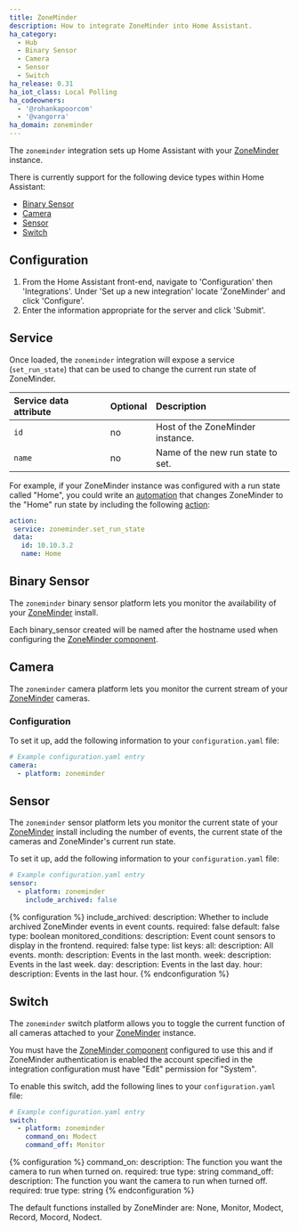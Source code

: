 ```yaml
---
title: ZoneMinder
description: How to integrate ZoneMinder into Home Assistant.
ha_category:
  - Hub
  - Binary Sensor
  - Camera
  - Sensor
  - Switch
ha_release: 0.31
ha_iot_class: Local Polling
ha_codeowners:
  - '@rohankapoorcom'
  - '@vangorra'
ha_domain: zoneminder
---
```


The `zoneminder` integration sets up Home Assistant with your [ZoneMinder](https://www.zoneminder.com) instance.

There is currently support for the following device types within Home Assistant:

- [Binary Sensor](#binary-sensor)
- [Camera](#camera)
- [Sensor](#sensor)
- [Switch](#switch)

## Configuration

1. From the Home Assistant front-end, navigate to 'Configuration' then 'Integrations'. Under 'Set up a new integration' locate 'ZoneMinder' and click 'Configure'.
2. Enter the information appropriate for the server and click 'Submit'.

## Service

Once loaded, the `zoneminder` integration will expose a service (`set_run_state`) that can be used to change the current run state of ZoneMinder.

| Service data attribute | Optional | Description                       |
|:-----------------------|:---------|:----------------------------------|
| `id`                   | no       | Host of the ZoneMinder instance.  |
| `name`                 | no       | Name of the new run state to set. |

For example, if your ZoneMinder instance was configured with a run state called "Home", you could write an [automation](/getting-started/automation/) that changes ZoneMinder to the "Home" run state by including the following [action](/getting-started/automation-action/):

 ```yaml
action:
  service: zoneminder.set_run_state
  data:
    id: 10.10.3.2
    name: Home
```

## Binary Sensor

The `zoneminder` binary sensor platform lets you monitor the availability of your [ZoneMinder](https://www.zoneminder.com) install.

Each binary_sensor created will be named after the hostname used when configuring the [ZoneMinder component](/integrations/zoneminder/).

## Camera

The `zoneminder` camera platform lets you monitor the current stream of your [ZoneMinder](https://www.zoneminder.com) cameras.

### Configuration

To set it up, add the following information to your `configuration.yaml` file:

```yaml
# Example configuration.yaml entry
camera:
  - platform: zoneminder
```

## Sensor

The `zoneminder` sensor platform lets you monitor the current state of your [ZoneMinder](https://www.zoneminder.com) install including the number of events, the current state of the cameras and ZoneMinder's current run state.

To set it up, add the following information to your `configuration.yaml` file:

```yaml
# Example configuration.yaml entry
sensor:
  - platform: zoneminder
    include_archived: false
```

{% configuration %}
include_archived:
  description: Whether to include archived ZoneMinder events in event counts.
  required: false
  default: false
  type: boolean
monitored_conditions:
  description: Event count sensors to display in the frontend.
  required: false
  type: list
  keys:
    all:
      description: All events.
    month:
      description: Events in the last month.
    week:
      description: Events in the last week.
    day:
      description: Events in the last day.
    hour:
      description: Events in the last hour.
{% endconfiguration %}

## Switch

The `zoneminder` switch platform allows you to toggle the current function of all cameras attached to your [ZoneMinder](https://www.zoneminder.com) instance.

<div class='note'>

You must have the [ZoneMinder component](/integrations/zoneminder/) configured to use this and if ZoneMinder authentication is enabled the account specified in the integration configuration must have "Edit" permission for "System".

</div>

To enable this switch, add the following lines to your `configuration.yaml` file:

```yaml
# Example configuration.yaml entry
switch:
  - platform: zoneminder
    command_on: Modect
    command_off: Monitor
```

{% configuration %}
command_on:
  description: The function you want the camera to run when turned on.
  required: true
  type: string
command_off:
  description: The function you want the camera to run when turned off.
  required: true
  type: string
{% endconfiguration %}

<div class='note'>
The default functions installed by ZoneMinder are: None, Monitor, Modect, Record, Mocord, Nodect.
</div>
